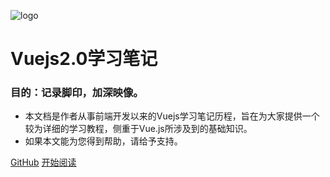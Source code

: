 ![logo](https://docsify.js.org/_media/icon.svg)

# Vuejs2.0学习笔记
### 目的：记录脚印，加深映像。

- 本文档是作者从事前端开发以来的Vuejs学习笔记历程，旨在为大家提供一个较为详细的学习教程，侧重于Vue.js所涉及到的基础知识。
- 如果本文能为您得到帮助，请给予支持。

[GitHub](https://github.com/Hyhello/vue-note)
[开始阅读](#介绍)

